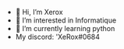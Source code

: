
- 👋 Hi, I’m Xerox
- 👀 I’m interested in Informatique
- 🌱 I’m currently learning python
- My discord: 'XeRox#0684
